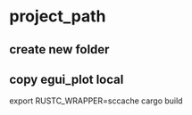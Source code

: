 # project_path

## create new folder

## copy egui_plot local

export RUSTC_WRAPPER=sccache
cargo build
